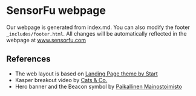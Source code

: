 # SensorFu webpage

Our webpage is generated from index.md. You can also modify the footer ```_includes/footer.html```.
All changes will be automatically reflected in the webpage at www.sensorfu.com

## References

* The web layout is based on [Landing Page theme by Start](https://blackrockdigital.github.io/startbootstrap-landing-page/)
* Kasper breakout video by [Cats & Co.](https://www.youtube.com/watch?v=efexDg5q7Dw)
* Hero banner and the Beacon symbol by [Paikallinen Mainostoimisto](https://paikallinen-mainostoimisto.fi)
